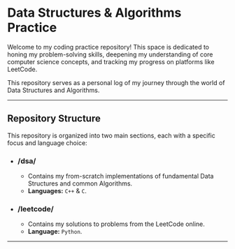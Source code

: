 # Data Structures & Algorithms Practice

Welcome to my coding practice repository! This space is dedicated to honing my problem-solving skills, deepening my understanding of core computer science concepts, and tracking my progress on platforms like LeetCode.

This repository serves as a personal log of my journey through the world of Data Structures and Algorithms.

---

## Repository Structure

This repository is organized into two main sections, each with a specific focus and language choice:

*   ### **/dsa/**
    *   Contains my from-scratch implementations of fundamental Data Structures and common Algorithms.
    *   **Languages:**  `C++` & `C`.

*   ### **/leetcode/**
    *   Contains my solutions to problems from the LeetCode online.
    *   **Language:**  `Python`.  

---
